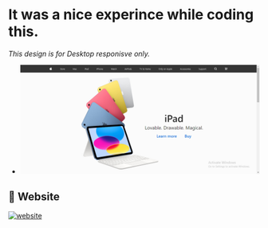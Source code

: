 # It was a nice experince while coding this. 
<i> This design is for Desktop responisve only. </i>

+ <img src="image.png"/>

## 🔗 Website
[![website](https://img.shields.io/badge/website-000?style=for-the-badge&logo=ko-fi&logoColor=white)](https://amit-marathe.github.io/apple/)
